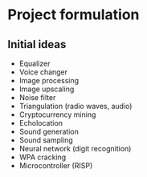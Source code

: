# Project formulation

## Initial ideas

* Equalizer
* Voice changer
* Image processing
* Image upscaling
* Noise filter
* Triangulation (radio waves, audio)
* Cryptocurrency mining
* Echolocation
* Sound generation
* Sound sampling
* Neural network (digit recognition)
* WPA cracking
* Microcontroller (RISP)
